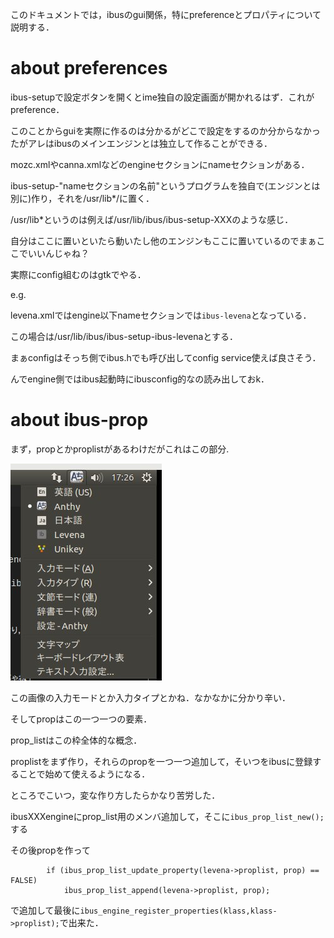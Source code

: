 このドキュメントでは，ibusのgui関係，特にpreferenceとプロパティについて説明する．

# about preferences

ibus-setupで設定ボタンを開くとime独自の設定画面が開かれるはず．これがpreference．

このことからguiを実際に作るのは分かるがどこで設定をするのか分からなかったがアレはibusのメインエンジンとは独立して作ることができる．

mozc.xmlやcanna.xmlなどのengineセクションにnameセクションがある．

ibus-setup-"nameセクションの名前"というプログラムを独自で(エンジンとは別に)作り，それを/usr/lib\*/に置く．

/usr/lib\*というのは例えば/usr/lib/ibus/ibus-setup-XXXのような感じ．

自分はここに置いといたら動いたし他のエンジンもここに置いているのでまぁここでいいんじゃね？

実際にconfig組むのはgtkでやる．

e.g.

levena.xmlではengine以下nameセクションでは`ibus-levena`となっている．

この場合は/usr/lib/ibus/ibus-setup-ibus-levenaとする．

まぁconfigはそっち側でibus.hでも呼び出してconfig service使えば良さそう．

んでengine側ではibus起動時にibusconfig的なの読み出しておk．

# about ibus-prop

まず，propとかproplistがあるわけだがこれはこの部分.

![ibus-prop](./ibus_prop.jpg)

この画像の入力モードとか入力タイプとかね．なかなかに分かり辛い．

そしてpropはこの一つ一つの要素．

prop_listはこの枠全体的な概念．

proplistをまず作り，それらのpropを一つ一つ追加して，そいつをibusに登録することで始めて使えるようになる．

ところでこいつ，変な作り方したらかなり苦労した．

ibusXXXengineにprop\_list用のメンバ追加して，そこに`ibus_prop_list_new();`する

その後propを作って

```
        if (ibus_prop_list_update_property(levena->proplist, prop) == FALSE)
            ibus_prop_list_append(levena->proplist, prop);
```

で追加して最後に`ibus_engine_register_properties(klass,klass->proplist);`で出来た．